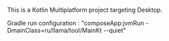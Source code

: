 This is a Kotlin Multiplatform project targeting Desktop.

Gradle run configuration : "composeApp:jvmRun -DmainClass=ru/llama/tool/MainKt --quiet"